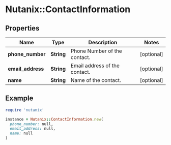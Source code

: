 # Nutanix::ContactInformation

## Properties

| Name | Type | Description | Notes |
| ---- | ---- | ----------- | ----- |
| **phone_number** | **String** | Phone Number of the contact. | [optional] |
| **email_address** | **String** | Email address of the contact. | [optional] |
| **name** | **String** | Name of the contact. | [optional] |

## Example

```ruby
require 'nutanix'

instance = Nutanix::ContactInformation.new(
  phone_number: null,
  email_address: null,
  name: null
)
```


